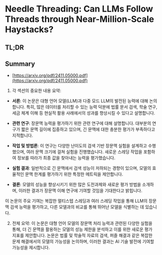# Needle Threading: Can LLMs Follow Threads through Near-Million-Scale Haystacks?
## TL;DR
## Summary
- [https://arxiv.org/pdf/2411.05000.pdf](https://arxiv.org/pdf/2411.05000.pdf)

1. 각 섹션의 중요한 내용 요약:

- **서론**: 이 논문은 대형 언어 모델(LLM)과 다중 모드 LLM의 발전된 능력에 대해 논의합니다. 특히, 많은 데이터를 처리할 수 있는 능력 덕분에 법률 문서 검색, 학술 연구, 세금 체계 이해 등 현실적 활용 사례에서의 성과를 향상시킬 수 있다고 설명합니다.

- **관련 연구**: 장문맥 능력을 평가하기 위한 관련 연구에 대해 설명합니다. 대부분의 연구가 짧은 문맥 길이에 집중하고 있으며, 긴 문맥에 대한 충분한 평가가 부족하다고 지적합니다.

- **작업 및 방법론**: 이 연구는 다양한 난이도의 검색 기반 장문맥 실험을 설계하고 수행했으며, 여러 문맥 크기에 걸쳐 실험을 진행했습니다. 새로운 스레딩 작업을 포함하여 정보를 따라가 최종 값을 찾아내는 능력을 평가했습니다.

- **실험 결과**: 일반적으로 긴 문맥에서 검색 성능이 저하되는 경향이 있으며, 모델의 효율적인 문맥 한계를 평가하기 위한 특정한 메트릭을 제안합니다.

- **결론**: 모델의 성능을 향상시키기 위한 많은 도전과제와 새로운 평가 방법을 소개하며, 이러한 결과가 장문맥 이해 연구에 기여할 것임을 기대한다고 밝힙니다.

이 논문의 주요 기여는 복잡한 멀티스텝 스레딩과 여러 스레딩 작업을 통해 LLM의 장문맥 검색 능력을 평가하고, 다른 모델과의 비교를 통해 뛰어난 모델을 식별하는 데 있습니다.

2. 전체 요약: 
이 논문은 대형 언어 모델의 장문맥 처리 능력과 관련된 다양한 실험을 통해, 더 긴 문맥을 활용하는 모델의 성능 제한을 분석하고 이를 위한 새로운 평가 지표를 제안합니다. 논문은 법률 및 학술적 자료의 검색, 퍼즐 해결과 같은 복잡한 문제 해결에서의 모델의 가능성을 논의하며, 이러한 결과는 AI 기술 발전에 기여할 가능성을 제시합니다.
